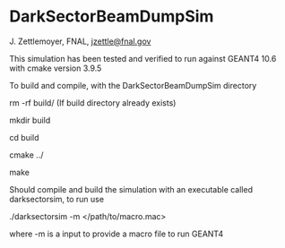 # DarkSectorBeamDumpSim

J. Zettlemoyer, FNAL, jzettle@fnal.gov

This simulation has been tested and verified to run against GEANT4 10.6 with cmake version 3.9.5

To build and compile, with the DarkSectorBeamDumpSim directory

rm -rf build/ (If build directory already exists)

mkdir build

cd build

cmake ../

make

Should compile and build the simulation with an executable called darksectorsim, to run use

./darksectorsim -m </path/to/macro.mac> 

where -m is a input to provide a macro file to run GEANT4
